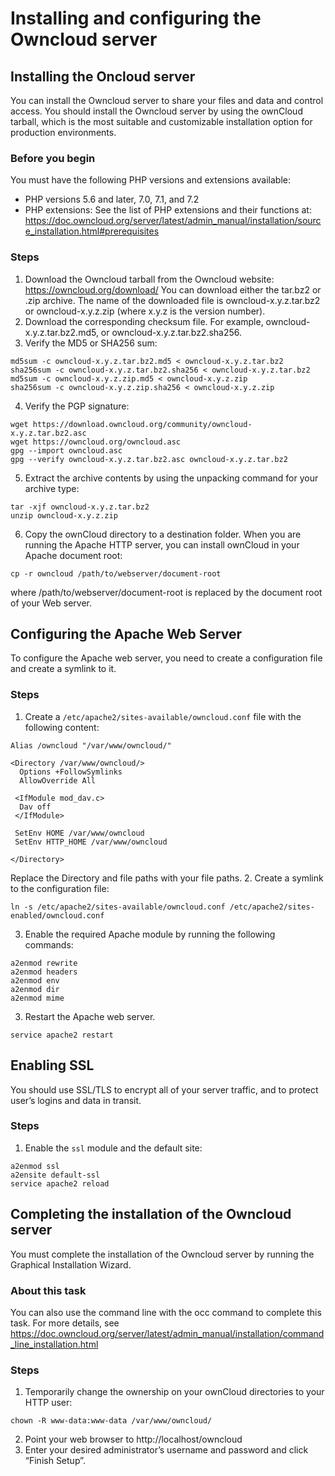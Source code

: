 # Installing and configuring the Owncloud server
## Installing the Oncloud server
You can install the Owncloud server to share your files and data and control access. You should install the Owncloud server by using the ownCloud tarball, which is the most suitable and customizable installation option for production environments. 
### Before you begin
You must have the following PHP versions and extensions available: 
* PHP versions 5.6 and later, 7.0, 7.1, and 7.2
* PHP extensions: See the list of PHP extensions and their functions at: 
https://doc.owncloud.org/server/latest/admin_manual/installation/source_installation.html#prerequisites
### Steps
1.	Download the Owncloud tarball from the Owncloud website:
https://owncloud.org/download/
You can download either the tar.bz2 or .zip archive. 
The name of the downloaded file is owncloud-x.y.z.tar.bz2 or owncloud-x.y.z.zip (where x.y.z is the version number).
2.	Download the corresponding checksum file.
For example, owncloud-x.y.z.tar.bz2.md5, or owncloud-x.y.z.tar.bz2.sha256.
3.	Verify the MD5 or SHA256 sum:
```
md5sum -c owncloud-x.y.z.tar.bz2.md5 < owncloud-x.y.z.tar.bz2
sha256sum -c owncloud-x.y.z.tar.bz2.sha256 < owncloud-x.y.z.tar.bz2
md5sum -c owncloud-x.y.z.zip.md5 < owncloud-x.y.z.zip
sha256sum -c owncloud-x.y.z.zip.sha256 < owncloud-x.y.z.zip
```
4.	Verify the PGP signature:
```
wget https://download.owncloud.org/community/owncloud-x.y.z.tar.bz2.asc
wget https://owncloud.org/owncloud.asc
gpg --import owncloud.asc
gpg --verify owncloud-x.y.z.tar.bz2.asc owncloud-x.y.z.tar.bz2
```
5.	Extract the archive contents by using the unpacking command for your archive type:
```
tar -xjf owncloud-x.y.z.tar.bz2
unzip owncloud-x.y.z.zip
```
6.	Copy the ownCloud directory to a destination folder. 
When you are running the Apache HTTP server, you can install ownCloud in your Apache document root:
```
cp -r owncloud /path/to/webserver/document-root
```
where /path/to/webserver/document-root is replaced by the document root of your Web server.
## Configuring the Apache Web Server
To configure the Apache web server, you need to create a configuration file and create a symlink to it.
### Steps
1. Create a `/etc/apache2/sites-available/owncloud.conf` file with the following content:
```
Alias /owncloud "/var/www/owncloud/"

<Directory /var/www/owncloud/>
  Options +FollowSymlinks
  AllowOverride All

 <IfModule mod_dav.c>
  Dav off
 </IfModule>

 SetEnv HOME /var/www/owncloud
 SetEnv HTTP_HOME /var/www/owncloud

</Directory>
```
Replace the Directory and file paths with your file paths.
2. Create a symlink to the configuration file:
```
ln -s /etc/apache2/sites-available/owncloud.conf /etc/apache2/sites-enabled/owncloud.conf
```
3. Enable the required Apache module by running the following commands:
```
a2enmod rewrite
a2enmod headers
a2enmod env
a2enmod dir
a2enmod mime
```
3. Restart the Apache web server.
```
service apache2 restart
```
## Enabling SSL
You should use SSL/TLS to encrypt all of your server traffic, and to protect user’s logins and data in transit.
### Steps
1. Enable the `ssl` module and the default site:
```
a2enmod ssl
a2ensite default-ssl
service apache2 reload
```
## Completing the installation of the Owncloud server
You must complete the installation of the Owncloud server by running the Graphical Installation Wizard.
### About this task
You can also use the command line with the occ command to complete this task.
For more details, see https://doc.owncloud.org/server/latest/admin_manual/installation/command_line_installation.html
### Steps
1. Temporarily change the ownership on your ownCloud directories to your HTTP user:
```
chown -R www-data:www-data /var/www/owncloud/
```
2. Point your web browser to http://localhost/owncloud
3. Enter your desired administrator’s username and password and click “Finish Setup”.
